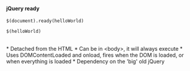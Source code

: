 ####  jQuery ready

```
$(document).ready(helloWorld)
```
```
$(helloWorld)
```
<br>
* Detached from the HTML
* Can be in &lt;body&gt;, it will always execute
* Uses DOMContentLoaded and onload, fires when the DOM is loaded, or when everything is loaded
* Dependency on the 'big' old jQuery
